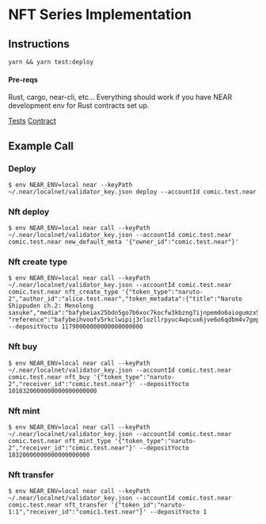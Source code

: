 # NFT Series Implementation

## Instructions

`yarn && yarn test:deploy`

#### Pre-reqs

Rust, cargo, near-cli, etc...
Everything should work if you have NEAR development env for Rust contracts set up.

[Tests](test/api.test.js)
[Contract](contract/src/lib.rs)

## Example Call

### Deploy
```
$ env NEAR_ENV=local near --keyPath ~/.near/localnet/validator_key.json deploy --accountId comic.test.near
```

### Nft deploy
```
$ env NEAR_ENV=local near call --keyPath ~/.near/localnet/validator_key.json --accountId comic.test.near comic.test.near new_default_meta '{"owner_id":"comic.test.near"}'
```

### Nft create type
```
$ env NEAR_ENV=local near call --keyPath ~/.near/localnet/validator_key.json --accountId comic.test.near comic.test.near nft_create_type '{"token_type":"naruto-2","author_id":"alice.test.near","token_metadata":{"title":"Naruto Shippuden ch.2: Menolong sasuke","media":"bafybeiax25bdn5go7b6xoc7kocfw3kbzng7ijnpemdo6aiogumzx53s6ga", "reference":"bafybeihvoofv5rkclwipij3rlozllrpyuc4wpcux6jve6o6qdbm4v7gepi"},"price":"1000000000000000000000000"}' --depositYocto 11790000000000000000000
```

### Nft buy
```
$ env NEAR_ENV=local near call --keyPath ~/.near/localnet/validator_key.json --accountId comic.test.near comic.test.near nft_buy '{"token_type":"naruto-2","receiver_id":"comic.test.near"}' --depositYocto 1018320000000000000000000
```

### Nft mint
```
$ env NEAR_ENV=local near call --keyPath ~/.near/localnet/validator_key.json --accountId comic.test.near comic.test.near nft_mint_type '{"token_type":"naruto-2","receiver_id":"comic.test.near"}' --depositYocto 18320000000000000000000
```

### Nft transfer
```
$ env NEAR_ENV=local near call --keyPath ~/.near/localnet/validator_key.json --accountId comic.test.near comic.test.near nft_transfer '{"token_id":"naruto-1:1","receiver_id":"comic1.test.near"}' --depositYocto 1
```
